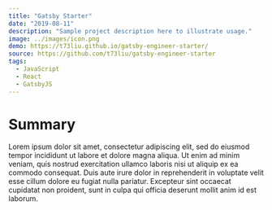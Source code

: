 ```yaml
---
title: "Gatsby Starter"
date: "2019-08-11"
description: "Sample project description here to illustrate usage."
image: ../images/icon.png
demo: https://t73liu.github.io/gatsby-engineer-starter/
source: https://github.com/t73liu/gatsby-engineer-starter
tags:
  - JavaScript
  - React
  - GatsbyJS
---
```


# Summary

Lorem ipsum dolor sit amet, consectetur adipiscing elit, sed do eiusmod tempor
incididunt ut labore et dolore magna aliqua. Ut enim ad minim veniam, quis
nostrud exercitation ullamco laboris nisi ut aliquip ex ea commodo consequat.
Duis aute irure dolor in reprehenderit in voluptate velit esse cillum dolore eu
fugiat nulla pariatur. Excepteur sint occaecat cupidatat non proident, sunt in
culpa qui officia deserunt mollit anim id est laborum.
